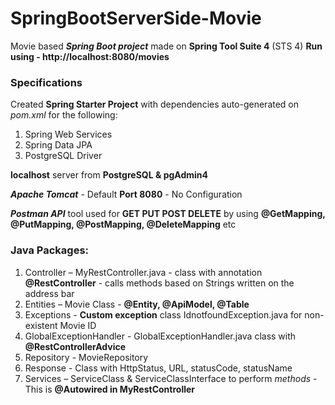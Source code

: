 # SpringBootServerSide-Movie
Movie based ***Spring Boot project*** made on **Spring Tool Suite 4** (STS 4)
**Run using - http://localhost:8080/movies**

### Specifications
Created **Spring Starter Project** with dependencies auto-generated on *pom.xml* for the following:
1) Spring Web Services
2) Spring Data JPA
3) PostgreSQL Driver

**localhost** server from **PostgreSQL & pgAdmin4**

***Apache Tomcat*** - Default **Port 8080** - No Configuration

***Postman API*** tool used for **GET PUT POST DELETE** by using **@GetMapping, @PutMapping, @PostMapping, @DeleteMapping** etc

### Java Packages: 
1) Controller – MyRestController.java - class with annotation **@RestController** - calls methods based on Strings written on the address bar
2) Entities  – Movie Class - **@Entity, @ApiModel, @Table**
3) Exceptions - **Custom exception** class IdnotfoundException.java for non-existent Movie ID
4) GlobalExceptionHandler - GlobalExceptionHandler.java  class with **@RestControllerAdvice**
5) Repository - MovieRepository
6) Response - Class with HttpStatus, URL, statusCode, statusName
7) Services – ServiceClass & ServiceClassInterface to perform *methods* - This is **@Autowired in MyRestController**
